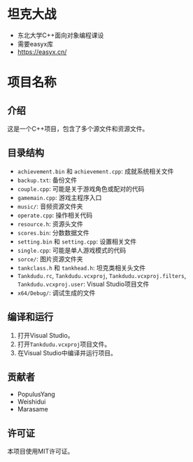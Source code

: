 # 坦克大战
- 东北大学C++面向对象编程课设
- 需要easyx库
- https://easyx.cn/
# 项目名称

## 介绍
这是一个C++项目，包含了多个源文件和资源文件。

## 目录结构
- `achievement.bin` 和 `achievement.cpp`: 成就系统相关文件
- `backup.txt`: 备份文件
- `couple.cpp`: 可能是关于游戏角色或配对的代码
- `gamemain.cpp`: 游戏主程序入口
- `music/`: 音频资源文件夹
- `operate.cpp`: 操作相关代码
- `resource.h`: 资源头文件
- `scores.bin`: 分数数据文件
- `setting.bin` 和 `setting.cpp`: 设置相关文件
- `single.cpp`: 可能是单人游戏模式的代码
- `sorce/`: 图片资源文件夹
- `tankclass.h` 和 `tankhead.h`: 坦克类相关头文件
- `Tankdudu.rc`, `Tankdudu.vcxproj`, `Tankdudu.vcxproj.filters`, `Tankdudu.vcxproj.user`: Visual Studio项目文件
- `x64/Debug/`: 调试生成的文件

## 编译和运行
1. 打开Visual Studio。
2. 打开`Tankdudu.vcxproj`项目文件。
3. 在Visual Studio中编译并运行项目。

## 贡献者
- PopulusYang
- Weishidui
- Marasame

## 许可证
本项目使用MIT许可证。
